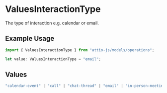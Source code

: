 # ValuesInteractionType

The type of interaction e.g. calendar or email.

## Example Usage

```typescript
import { ValuesInteractionType } from "attio-js/models/operations";

let value: ValuesInteractionType = "email";
```

## Values

```typescript
"calendar-event" | "call" | "chat-thread" | "email" | "in-person-meeting" | "meeting"
```